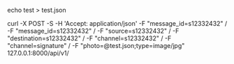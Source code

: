 echo test > test.json

curl -X POST -S -H 'Accept: application/json' -F "message_id=s12332432" /
-F "message_id=s12332432" /
-F "source=s12332432" /
-F "destination=s12332432" /
-F "channel=s12332432" /
-F "channel=signature" /
-F "photo=@test.json;type=image/jpg" 127.0.0.1:8000/api/v1/
